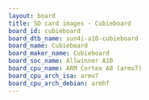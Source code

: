 ```yaml
---
layout: board
title: SD card images - Cubieboard
board_id: cubieboard
board_dtb_name: sun4i-a10-cubieboard
board_name: Cubieboard
board_maker_name: Cubieboard
board_soc_name: Allwinner A10
board_cpu_name: ARM Cortex A8 (armv7)
board_cpu_arch_isa: armv7
board_cpu_arch_debian: armhf
---
```


